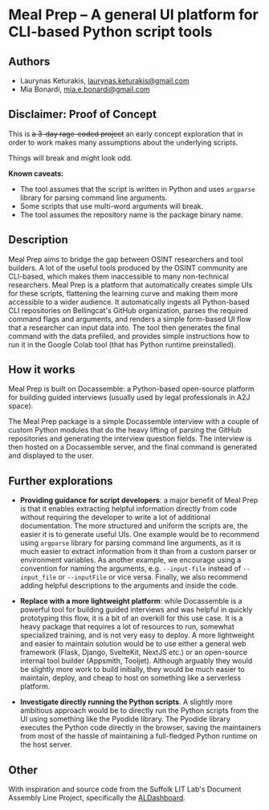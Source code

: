 # Meal Prep – A general UI platform for CLI-based Python script tools

## Authors

- Laurynas Keturakis, <laurynas.keturakis@gmail.com>
- Mia Bonardi, <mia.e.bonardi@gmail.com>

## **Disclaimer: Proof of Concept**

This is ~~a 3-day rage-coded project~~ an early concept exploration that in order to work makes many assumptions about the underlying scripts.

Things will break and might look odd.

**Known caveats:**
- The tool assumes that the script is written in Python and uses `argparse` library for parsing command line arguments.
- Some scripts that use multi-word arguments will break.
- The tool assumes the repository name is the package binary name.

## Description

Meal Prep aims to bridge the gap between OSINT researchers and tool builders. A lot of the useful tools produced by the OSINT community are CLI-based, which makes them inaccessible to many non-technical researchers. Meal Prep is a platform that automatically creates simple UIs for these scripts, flattening the learning curve and making them more accessible to a wider audience. It automatically ingests all Python-based CLI repositories on Bellingcat's GitHub organization, parses the required command flags and arguments, and renders a simple form-based UI flow that a researcher can input data into. The tool then generates the final command with the data prefiled, and provides simple instructions how to run it in the Google Colab tool (that has Python runtime preinstalled).

## How it works

Meal Prep is built on Docassemble: a Python-based open-source platform for building guided interviews (usually used by legal professionals in A2J space).

The Meal Prep package is a simple Docassemble interview with a couple of custom Python modules that do the heavy lifting of parsing the GitHub repositories and generating the interview question fields. The interview is then hosted on a Docassemble server, and the final command is generated and displayed to the user.

## Further explorations

- **Providing guidance for script developers**: a major benefit of Meal Prep is that it enables extracting helpful information directly from code without requiring the developer to write a lot of additional documentation. The more structured and uniform the scripts are, the easier it is to generate useful UIs. One example would be to recommend using `argparse` library for parsing command line arguments, as it is much easier to extract information from it than from a custom parser or environment variables. As another example, we encourage using a convention for naming the arguments, e.g. `--input-file` instead of `--input_file` or `--inputFile` or vice versa. Finally, we also recommend adding helpful descriptions to the arguments and inside the code.

- **Replace with a more lightweight platform**: while Docassemble is a powerful tool for building guided interviews and was helpful in quickly prototyping this flow, it is a bit of an overkill for this use case. It is a heavy package that requires a lot of resources to run, somewhat specialized training, and is not very easy to deploy. A more lightweight and easier to maintain solution would be to use either a general web framework (Flask, Django, SvelteKit, NextJS etc.) or an open-source internal tool builder (Appsmith, Tooljet). Although arguably they would be slightly more work to build initially, they would be much easier to maintain, deploy, and cheap to host on something like a serverless platform.

- **Investigate directly running the Python scripts**. A slightly more ambitious approach would be to directly run the Python scripts from the UI using something like the Pyodide library. The Pyodide library executes the Python code directly in the browser, saving the maintainers from most of the hassle of maintaining a full-fledged Python runtime on the host server.

## Other

With inspiration and source code from the Suffolk LIT Lab's Document Assembly Line Project, specifically the [ALDashboard]( https://github.com/SuffolkLITLab/docassemble-ALDashboard).
